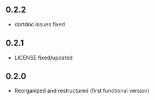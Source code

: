 ## 0.2.2

* dartdoc issues fixed

## 0.2.1

* LICENSE fixed/updated

## 0.2.0

* Reorganized and restructured (first functional version)
